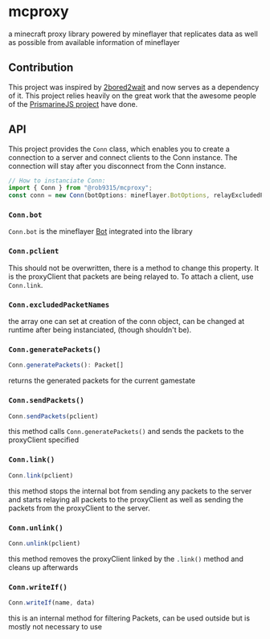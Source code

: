 # mcproxy

a minecraft proxy library powered by mineflayer that replicates data as well as possible from available information of mineflayer

## Contribution

This project was inspired by [2bored2wait](https://github.com/themoonisacheese/2bored2wait) and now serves as a dependency of it. This project relies heavily on the great work that the awesome people of the [PrismarineJS project](https://prismarine.js.org/) have done.

## API

This project provides the `Conn` class, which enables you to create a connection to a server and connect clients to the Conn instance. The connection will stay after you disconnect from the Conn instance.

```ts
// How to instanciate Conn:
import { Conn } from "@rob9315/mcproxy";
const conn = new Conn(botOptions: mineflayer.BotOptions, relayExcludedPacketNames?: string[], options: ConnOptions);
```

### `Conn.bot`

`Conn.bot` is the mineflayer [Bot](https://github.com/PrismarineJS/mineflayer/blob/master/docs/api.md#bot) integrated into the library

### `Conn.pclient`

This should not be overwritten, there is a method to change this property. It is the proxyClient that packets are being relayed to. To attach a client, use `Conn.link`.

### `Conn.excludedPacketNames`

the array one can set at creation of the conn object, can be changed at runtime after being instanciated, (though shouldn't be).

### `Conn.generatePackets()`

```ts
Conn.generatePackets(): Packet[]
```

returns the generated packets for the current gamestate

### `Conn.sendPackets()`

```ts
Conn.sendPackets(pclient)
```

this method calls `Conn.generatePackets()` and sends the packets to the proxyClient specified

### `Conn.link()`

```ts
Conn.link(pclient)
```

this method stops the internal bot from sending any packets to the server and starts relaying all packets to the proxyClient as well as sending the packets from the proxyClient to the server.

### `Conn.unlink()`

```ts
Conn.unlink(pclient)
```

this method removes the proxyClient linked by the `.link()` method and cleans up afterwards

### `Conn.writeIf()`

```ts
Conn.writeIf(name, data)
```

this is an internal method for filtering Packets, can be used outside but is mostly not necessary to use
